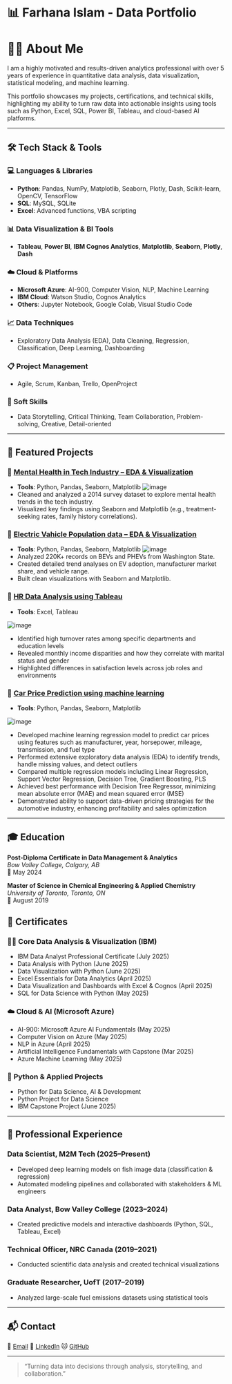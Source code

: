 # 📊 Farhana Islam - Data Portfolio

# 👩‍💻 About Me

I am a highly motivated and results-driven analytics professional with over 5 years of experience in quantitative data analysis, data visualization, statistical modeling, and machine learning.

This portfolio showcases my projects, certifications, and technical skills, highlighting my ability to turn raw data into actionable insights using tools such as Python, Excel, SQL, Power BI, Tableau, and cloud-based AI platforms.

---

## 🛠️ Tech Stack & Tools

### 💻 Languages & Libraries  
- **Python**: Pandas, NumPy, Matplotlib, Seaborn, Plotly, Dash, Scikit-learn, OpenCV, TensorFlow  
- **SQL**: MySQL, SQLite  
- **Excel**: Advanced functions, VBA scripting  

### 📊 Data Visualization & BI Tools  
- **Tableau**, **Power BI**, **IBM Cognos Analytics**, **Matplotlib**, **Seaborn**, **Plotly**, **Dash**

### ☁️ Cloud & Platforms  
- **Microsoft Azure**: AI-900, Computer Vision, NLP, Machine Learning  
- **IBM Cloud**: Watson Studio, Cognos Analytics  
- **Others**: Jupyter Notebook, Google Colab, Visual Studio Code  

### 📈 Data Techniques  
- Exploratory Data Analysis (EDA), Data Cleaning, Regression, Classification, Deep Learning, Dashboarding  

### 📋 Project Management  
- Agile, Scrum, Kanban, Trello, OpenProject  
### 🧠 Soft Skills  
- Data Storytelling, Critical Thinking, Team Collaboration, Problem-solving, Creative, Detail-oriented  
---

## 📁 Featured Projects

### 🔹 [Mental Health in Tech Industry – EDA & Visualization](https://github.com/Farhanaislam1/Mental-Health-in-Tech-Industry) 
- **Tools**: Python, Pandas, Seaborn, Matplotlib
![image](https://github.com/user-attachments/assets/5c54fa09-71d1-4173-b0a0-2d5607cad963)
- Cleaned and analyzed a 2014 survey dataset to explore mental health trends in the tech industry.  
- Visualized key findings using Seaborn and Matplotlib (e.g., treatment-seeking rates, family history correlations).

### 🔹 [Electric Vahicle Population data – EDA & Visualization](https://github.com/Farhanaislam1/Electric-Vehicle-Population-in-USA)
- **Tools**: Python, Pandas, Seaborn, Matplotlib
![image](https://github.com/user-attachments/assets/a98e9991-802c-466f-a6e1-6f025603d9b9)
- Analyzed 220K+ records on BEVs and PHEVs from Washington State.  
- Created detailed trend analyses on EV adoption, manufacturer market share, and vehicle range.  
- Built clean visualizations with Seaborn and Matplotlib.

### 🔹 [HR Data Analysis using Tableau](https://github.com/Farhanaislam1/HR-Data-Analysis-)
- **Tools**: Excel, Tableau

![image](https://github.com/user-attachments/assets/a2216622-2fe5-4797-bc73-0def41c15803)
- Identified high turnover rates among specific departments and education levels
- Revealed monthly income disparities and how they correlate with marital status and gender
- Highlighted differences in satisfaction levels across job roles and environments 

### 🔹 [Car Price Prediction using machine learning](https://github.com/Farhanaislam1/Car-Price-Prediction-using-Machine-Learning-)
- **Tools**: Python, Pandas, Seaborn, Matplotlib

![image](https://github.com/user-attachments/assets/a8639398-666b-4895-a336-0b8729a331ba)
- Developed machine learning regression model to predict car prices using features such as manufacturer, year, horsepower, mileage, transmission, and fuel type
- Performed extensive exploratory data analysis (EDA) to identify trends, handle missing values, and detect outliers
- Compared multiple regression models including Linear Regression, Support Vector Regression, Decision Tree, Gradient Boosting, PLS
- Achieved best performance with Decision Tree Regressor, minimizing mean absolute error (MAE) and mean squared error (MSE)
- Demonstrated ability to support data-driven pricing strategies for the automotive industry, enhancing profitability and sales optimization

---
## 🎓 Education

**Post-Diploma Certificate in Data Management & Analytics**  
*Bow Valley College, Calgary, AB*  
📅 May 2024  

**Master of Science in Chemical Engineering & Applied Chemistry**  
*University of Toronto, Toronto, ON*  
📅 August 2019  

## 🧾 Certificates

### 👩‍💻 **Core Data Analysis & Visualization (IBM)**
- IBM Data Analyst Professional Certificate (July 2025)  
- Data Analysis with Python (June 2025)  
- Data Visualization with Python (June 2025)  
- Excel Essentials for Data Analytics (April 2025)  
- Data Visualization and Dashboards with Excel & Cognos (April 2025)  
- SQL for Data Science with Python (May 2025)

### ☁️ **Cloud & AI (Microsoft Azure)**
- AI-900: Microsoft Azure AI Fundamentals (May 2025)  
- Computer Vision on Azure (May 2025)  
- NLP in Azure (April 2025)  
- Artificial Intelligence Fundamentals with Capstone (Mar 2025)  
- Azure Machine Learning (May 2025)  

### 🐍 **Python & Applied Projects**
- Python for Data Science, AI & Development  
- Python Project for Data Science  
- IBM Capstone Project (June 2025)

---
## 🏢 Professional Experience

### **Data Scientist, M2M Tech (2025–Present)**  
- Developed deep learning models on fish image data (classification & regression)
- Automated modeling pipelines and collaborated with stakeholders & ML engineers

### **Data Analyst, Bow Valley College (2023–2024)**  
- Created predictive models and interactive dashboards (Python, SQL, Tableau, Excel) 

### **Technical Officer, NRC Canada (2019–2021)**  
- Conducted scientific data analysis and created technical visualizations
  
### **Graduate Researcher, UofT (2017–2019)**  
- Analyzed large-scale fuel emissions datasets using statistical tools

---
## 📬 Contact

📧 [Email](farhana.03@hotmail.com)
🔗 [LinkedIn](https://www.linkedin.com/in/farhana-islam-261938262/) 
🐱 [GitHub](https://github.com/Farhanaislam1)

---

> “Turning data into decisions through analysis, storytelling, and collaboration.”


<!---
Farhanaislam1/Farhanaislam1 is a ✨ special ✨ repository because its `README.md` (this file) appears on your GitHub profile.
You can click the Preview link to take a look at your changes.
--->
